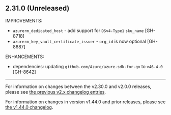 ## 2.31.0 (Unreleased)

IMPROVEMENTS:

* `azurerm_dedicated_host` - add support for `DSv4-Type1` `sku_name` [GH-8718]
* `azurerm_key_vault_certificate_issuer` - `org_id` is now optional [GH-8687]

ENHANCEMENTS:

* dependencies: updating `github.com/Azure/azure-sdk-for-go` to `v46.4.0` [GH-8642]

---

For information on changes between the v2.30.0 and v2.0.0 releases, please see [the previous v2.x changelog entries](https://github.com/terraform-providers/terraform-provider-azurerm/blob/master/CHANGELOG-v2.md).

For information on changes in version v1.44.0 and prior releases, please see [the v1.44.0 changelog](https://github.com/terraform-providers/terraform-provider-azurerm/blob/master/CHANGELOG-v1.md).

